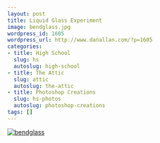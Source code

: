 ```yaml
---
layout: post
title: Liquid Glass Experiment
image: bendglass.jpg
wordpress_id: 1605
wordpress_url: http://www.danallan.com/?p=1605
categories:
- title: High School
  slug: hs
  autoslug: high-school
- title: The Attic
  slug: attic
  autoslug: the-attic
- title: Photoshop Creations
  slug: hs-photos
  autoslug: photoshop-creations
tags: []
---
```

[![](http://www.danallan.com/wp-content/uploads/2011/11/bendglass.jpg "bendglass")](http://www.danallan.com/wp-content/uploads/2011/11/bendglass.jpg)
